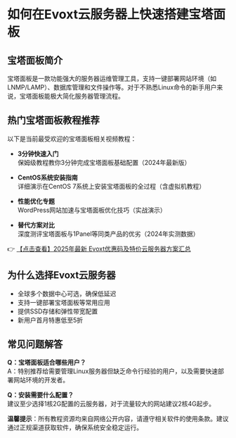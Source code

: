 # 如何在Evoxt云服务器上快速搭建宝塔面板

## 宝塔面板简介
宝塔面板是一款功能强大的服务器运维管理工具，支持一键部署网站环境（如LNMP/LAMP）、数据库管理和文件操作等。对于不熟悉Linux命令的新手用户来说，宝塔面板能极大简化服务器管理流程。

## 热门宝塔面板教程推荐
以下是当前最受欢迎的宝塔面板相关视频教程：

- **3分钟快速入门**  
  保姆级教程教你3分钟完成宝塔面板基础配置（2024年最新版）

- **CentOS系统安装指南**  
  详细演示在CentOS 7系统上安装宝塔面板的全过程（含虚拟机教程）

- **性能优化专题**  
  WordPress网站加速与宝塔面板优化技巧（实战演示）

- **替代方案对比**  
  深度测评宝塔面板与1Panel等同类产品的优劣（2024年实测数据）

👉 [【点击查看】2025年最新 Evoxt优惠码及特价云服务器方案汇总](https://bit.ly/evoxt)

## 为什么选择Evoxt云服务器
- 全球多个数据中心可选，确保低延迟
- 支持一键部署宝塔面板等常用应用
- 提供SSD存储和弹性带宽配置
- 新用户首月特惠低至5折

## 常见问题解答
**Q：宝塔面板适合哪些用户？**  
A：特别推荐给需要管理Linux服务器但缺乏命令行经验的用户，以及需要快速部署网站环境的开发者。

**Q：安装需要什么配置？**  
建议至少选择1核2G配置的云服务器，对于流量较大的网站建议2核4G起步。

**温馨提示**：所有教程资源均来自网络公开内容，请遵守相关软件的使用条款。建议通过正规渠道获取软件，确保系统安全稳定运行。